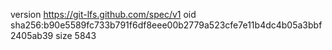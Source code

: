 version https://git-lfs.github.com/spec/v1
oid sha256:b90e5589fc733b791f6df8eee00b2779a523cfe7e11b4dc4b05a3bbf2405ab39
size 5843
